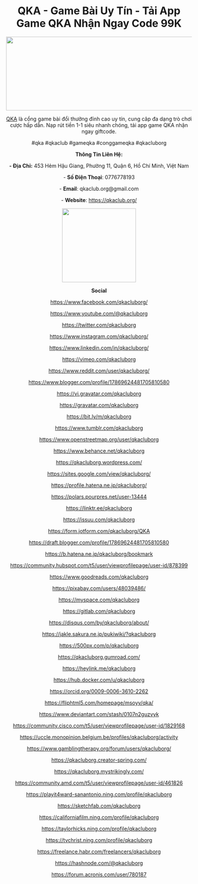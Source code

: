 <h1 style="text-align: center;"><strong>QKA - Game B&agrave;i Uy T&iacute;n - Tải App Game QKA Nhận Ngay Code 99K</strong></h1>
<p style="text-align: center;"><img src="https://i.ibb.co/rfSz8B4/Banner-Twitter.jpg" alt="" width="600" height="200" /></p>
<p style="text-align: center;"><a href="https://qkaclub.org/">QKA</a>&nbsp;l&agrave; cổng game b&agrave;i đổi thưởng đỉnh cao uy t&iacute;n, cung c&acirc;p đa dạng tr&ograve; chơi cược hấp dẫn. Nạp r&uacute;t tiền 1-1 si&ecirc;u nhanh ch&oacute;ng, tải app game QKA nhận ngay giftcode.</p>
<p style="text-align: center;">#qka #qkaclub #gameqka #conggameqka #qkacluborg</p>
<p style="text-align: center;"><strong>Th&ocirc;ng Tin Li&ecirc;n Hệ:</strong></p>
<p style="text-align: center;"><strong>- Địa Chỉ:</strong>&nbsp;453 Hẻm Hậu Giang, Phường 11, Quận 6, Hồ Ch&iacute; Minh, Việt Nam</p>
<p style="text-align: center;">-&nbsp;<strong>Số Điện Thoại</strong>: 0776778193</p>
<p style="text-align: center;">-&nbsp;<strong>Email</strong>: qkaclub.org@gmail.com</p>
<p style="text-align: center;">-&nbsp;<strong>Website</strong>:&nbsp;<a href="https://qkaclub.org/">https://qkaclub.org/</a></p>
<p style="text-align: center;"><img src="https://i.ibb.co/MC6yGkP/Logo-500.jpg" alt="" width="200" height="200" /></p>
<p style="text-align: center;"><strong>Social</strong></p>
<p style="text-align: center;"><a href="https://www.facebook.com/qkacluborg/">https://www.facebook.com/qkacluborg/</a></p>
<p style="text-align: center;"><a href="https://www.youtube.com/@qkacluborg">https://www.youtube.com/@qkacluborg</a></p>
<p style="text-align: center;"><a href="https://twitter.com/qkacluborg">https://twitter.com/qkacluborg</a></p>
<p style="text-align: center;"><a href="https://www.instagram.com/qkacluborg/">https://www.instagram.com/qkacluborg/</a></p>
<p style="text-align: center;"><a href="https://www.linkedin.com/in/qkacluborg/">https://www.linkedin.com/in/qkacluborg/</a></p>
<p style="text-align: center;"><a href="https://vimeo.com/qkacluborg">https://vimeo.com/qkacluborg</a></p>
<p style="text-align: center;"><a href="https://www.reddit.com/user/qkacluborg/">https://www.reddit.com/user/qkacluborg/</a></p>
<p style="text-align: center;"><a href="https://www.blogger.com/profile/17869624481705810580">https://www.blogger.com/profile/17869624481705810580</a></p>
<p style="text-align: center;"><a href="https://vi.gravatar.com/qkacluborg">https://vi.gravatar.com/qkacluborg</a></p>
<p style="text-align: center;"><a href="https://gravatar.com/qkacluborg">https://gravatar.com/qkacluborg</a></p>
<p style="text-align: center;"><a href="https://bit.ly/m/qkacluborg">https://bit.ly/m/qkacluborg</a></p>
<p style="text-align: center;"><a href="https://www.tumblr.com/qkacluborg">https://www.tumblr.com/qkacluborg</a></p>
<p style="text-align: center;"><a href="https://www.openstreetmap.org/user/qkacluborg">https://www.openstreetmap.org/user/qkacluborg</a></p>
<p style="text-align: center;"><a href="https://www.behance.net/qkacluborg">https://www.behance.net/qkacluborg</a></p>
<p style="text-align: center;"><a href="https://qkacluborg.wordpress.com/">https://qkacluborg.wordpress.com/</a></p>
<p style="text-align: center;"><a href="https://sites.google.com/view/qkacluborg/">https://sites.google.com/view/qkacluborg/</a></p>
<p style="text-align: center;"><a href="https://profile.hatena.ne.jp/qkacluborg/">https://profile.hatena.ne.jp/qkacluborg/</a></p>
<p style="text-align: center;"><a href="https://polars.pourpres.net/user-13444">https://polars.pourpres.net/user-13444</a></p>
<p style="text-align: center;"><a href="https://linktr.ee/qkacluborg">https://linktr.ee/qkacluborg</a></p>
<p style="text-align: center;"><a href="https://issuu.com/qkacluborg">https://issuu.com/qkacluborg</a></p>
<p style="text-align: center;"><a href="https://form.jotform.com/qkacluborg/QKA">https://form.jotform.com/qkacluborg/QKA</a></p>
<p style="text-align: center;"><a href="https://draft.blogger.com/profile/17869624481705810580">https://draft.blogger.com/profile/17869624481705810580</a></p>
<p style="text-align: center;"><a href="https://b.hatena.ne.jp/qkacluborg/bookmark">https://b.hatena.ne.jp/qkacluborg/bookmark</a></p>
<p style="text-align: center;"><a href="https://community.hubspot.com/t5/user/viewprofilepage/user-id/878399">https://community.hubspot.com/t5/user/viewprofilepage/user-id/878399</a></p>
<p style="text-align: center;"><a href="https://www.goodreads.com/qkacluborg">https://www.goodreads.com/qkacluborg</a></p>
<p style="text-align: center;"><a href="https://pixabay.com/users/48039486/">https://pixabay.com/users/48039486/</a></p>
<p style="text-align: center;"><a href="https://myspace.com/qkacluborg">https://myspace.com/qkacluborg</a></p>
<p style="text-align: center;"><a href="https://gitlab.com/qkacluborg">https://gitlab.com/qkacluborg</a></p>
<p style="text-align: center;"><a href="https://disqus.com/by/qkacluborg/about/">https://disqus.com/by/qkacluborg/about/</a></p>
<p style="text-align: center;"><a href="https://jakle.sakura.ne.jp/pukiwiki/?qkacluborg">https://jakle.sakura.ne.jp/pukiwiki/?qkacluborg</a></p>
<p style="text-align: center;"><a href="https://500px.com/p/qkacluborg">https://500px.com/p/qkacluborg</a></p>
<p style="text-align: center;"><a href="https://qkacluborg.gumroad.com/">https://qkacluborg.gumroad.com/</a></p>
<p style="text-align: center;"><a href="https://heylink.me/qkacluborg">https://heylink.me/qkacluborg</a></p>
<p style="text-align: center;"><a href="https://hub.docker.com/u/qkacluborg">https://hub.docker.com/u/qkacluborg</a></p>
<p style="text-align: center;"><a href="https://orcid.org/0009-0006-3610-2262">https://orcid.org/0009-0006-3610-2262</a></p>
<p style="text-align: center;"><a href="https://fliphtml5.com/homepage/msoyv/qka/">https://fliphtml5.com/homepage/msoyv/qka/</a></p>
<p style="text-align: center;"><a href="https://www.deviantart.com/stash/0107n2guzvyk">https://www.deviantart.com/stash/0107n2guzvyk</a></p>
<p style="text-align: center;"><a href="https://community.cisco.com/t5/user/viewprofilepage/user-id/1829168">https://community.cisco.com/t5/user/viewprofilepage/user-id/1829168</a></p>
<p style="text-align: center;"><a href="https://uccle.monopinion.belgium.be/profiles/qkacluborg/activity">https://uccle.monopinion.belgium.be/profiles/qkacluborg/activity</a></p>
<p style="text-align: center;"><a href="https://www.gamblingtherapy.org/forum/users/qkacluborg/">https://www.gamblingtherapy.org/forum/users/qkacluborg/</a></p>
<p style="text-align: center;"><a href="https://qkacluborg.creator-spring.com/">https://qkacluborg.creator-spring.com/</a></p>
<p style="text-align: center;"><a href="https://qkacluborg.mystrikingly.com/">https://qkacluborg.mystrikingly.com/</a></p>
<p style="text-align: center;"><a href="https://community.amd.com/t5/user/viewprofilepage/user-id/461826">https://community.amd.com/t5/user/viewprofilepage/user-id/461826</a></p>
<p style="text-align: center;"><a href="https://playit4ward-sanantonio.ning.com/profile/qkacluborg">https://playit4ward-sanantonio.ning.com/profile/qkacluborg</a></p>
<p style="text-align: center;"><a href="https://sketchfab.com/qkacluborg">https://sketchfab.com/qkacluborg</a></p>
<p style="text-align: center;"><a href="https://californiafilm.ning.com/profile/qkacluborg">https://californiafilm.ning.com/profile/qkacluborg</a></p>
<p style="text-align: center;"><a href="https://taylorhicks.ning.com/profile/qkacluborg">https://taylorhicks.ning.com/profile/qkacluborg</a></p>
<p style="text-align: center;"><a href="https://tvchrist.ning.com/profile/qkacluborg">https://tvchrist.ning.com/profile/qkacluborg</a></p>
<p style="text-align: center;"><a href="https://freelance.habr.com/freelancers/qkacluborg">https://freelance.habr.com/freelancers/qkacluborg</a></p>
<p style="text-align: center;"><a href="https://hashnode.com/@qkacluborg">https://hashnode.com/@qkacluborg</a></p>
<p style="text-align: center;"><a href="https://forum.acronis.com/user/780187">https://forum.acronis.com/user/780187</a></p>